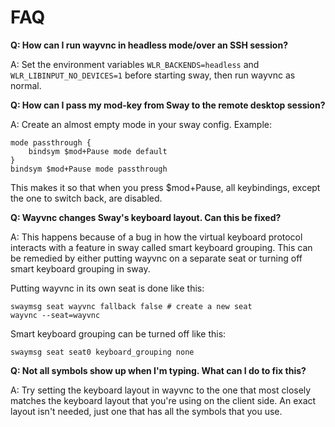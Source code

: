 # FAQ

**Q: How can I run wayvnc in headless mode/over an SSH session?**

A: Set the environment variables `WLR_BACKENDS=headless` and
`WLR_LIBINPUT_NO_DEVICES=1` before starting sway, then run wayvnc as normal.

**Q: How can I pass my mod-key from Sway to the remote desktop session?**

A: Create an almost empty mode in your sway config. Example:
```
mode passthrough {
	bindsym $mod+Pause mode default
}
bindsym $mod+Pause mode passthrough
```
This makes it so that when you press $mod+Pause, all keybindings, except the one
to switch back, are disabled.

**Q: Wayvnc changes Sway's keyboard layout. Can this be fixed?**

A: This happens because of a bug in how the virtual keyboard protocol interacts
with a feature in sway called smart keyboard grouping. This can be remedied by
either putting wayvnc on a separate seat or turning off smart keyboard grouping
in sway.

Putting wayvnc in its own seat is done like this:
```
swaymsg seat wayvnc fallback false # create a new seat
wayvnc --seat=wayvnc
```

Smart keyboard grouping can be turned off like this:
```
swaymsg seat seat0 keyboard_grouping none
```

**Q: Not all symbols show up when I'm typing. What can I do to fix this?**

A: Try setting the keyboard layout in wayvnc to the one that most closely
matches the keyboard layout that you're using on the client side. An exact
layout isn't needed, just one that has all the symbols that you use.
